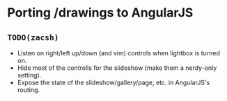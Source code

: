 # Porting /drawings to AngularJS
## `TODO(zacsh)`
* Listen on right/left up/down (and vim) controls when lightbox is turned on.
* Hide most of the controlls for the slideshow (make them a nerdy-only
  setting).
* Expose the state of the slideshow/gallery/page, etc. in  AngularJS's routing.
